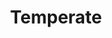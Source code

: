 ---
layout: project
title:  "Temperate"
seo_description: "Branding, UX/UI design, front-end development, and marketing design for a climate change decision-support SaaS product."
casestudy: true
featured-image: "azavea-temperate/temperate_hero.png"
featured-alt: "Screenshot of Temperate dashboard."
featured-bg: "#85c005"
featured-size: "cropped"
project-url: "https://temperate.io/"
excerpt: Branding, UX/UI, front-end, marketing.
hero:
    title: "Temperate"
    tagline: "A climate change companion"
    desc: |
        Temperate is a climate change decision-support tool developed as a part of an Small Business Innovation Research (SBIR) grant with the Department of Energy.
    image: "azavea-temperate/temperate_hero.png"
    image-alt: "Screenshot of Temperate dashboard."
    image-bg: "#85c005"
    image-size: "cropped"
    roles: "Branding, UX/UI design, Front-end development, Marketing website"
    organization: 
        name: Azavea
        url: "https://www.azavea.com/"
sections: 
    - type: "default"
      layout: "text-only"
      style: "highlight"
      title: "Background"
      desc: |
        When I started at Azavea, the company was a year into the two-year SBIR, and had created both a Climate API and the [Climate Lab.](https://climate.azavea.com/) The latter was aimed at making the API more accessible to the project’s target users: climate adaptation planners. 

        Our team conducted interviews with 27 practicioners. At this stage, we were asking open-ended questions in order to better understand the daily duties of our potential users, as well as any frustrations in their current workflows. Insights gleaned from these discussions led us to develop a tool that would do more than just present charts and data.
    - type: "default"
      layout: "text-visual"
      title: "Starting the branding process"
      desc: |
        Before touching a pencil, I researched tools already in the climate space. This allowed me to get a better sense of what would make Temperate stand apart from the already fairly crowded landscape of tools. I discovered a few key things: 

        - Unsurprisingly, color is dominated by blue and green.
        - Frequently the names of tools are fairly literal.  
        - Marketing efforts in the space tend to focus on data as opposed to user goals.
    - type: "default"
      layout: "text-only"
      style: "highlight"
      desc: |
        My findings from evaluating the existing landscape led me to develop a bright, energetic brand. We went with the name Temperate, inspired by geographically temperate climates. Temperate climates are those without extremes of temperature and precipitation (rain and snow), which made it a perfect analogy for the goal of climate practicioners to reduce the effects of our changing climate. 
    - type: "default"
      layout: "visual-text"
      desc: |
        Once we had our name, I designed a mascot (internally coined “Tempy”). The mark references the collie dog breed (most notably the border collie), which was bred as a herding dog. The concept was that Temperate acts as an adaptation planner’s best friend, as it herds information, data, and climate data all into one place. Visually, I played with making the mascot reference its name by using a thermometer for the nose.
      visual:
        type: "slider"
        slides:
            - image: "azavea-temperate/temperate_branding_01.jpg"
              image-alt: "Full color Temperate logo and tagline."
            - image: "azavea-temperate/temperate_branding_02.jpg"
              image-alt: "Black and white versions of the logo."
            - image: "azavea-temperate/temperate_branding_03.jpg"
              image-alt: "The Temperate color palette and custom names."
    - type: "default"
      layout: "visual-text"
      title: "Developing the interface"
      desc: |
        To match the brand’s energy, I designed the application to have a friendly and colorful interface. We hoped to make Temperate continue to stand out in this space by giving it a sleek but unintimidating look. The typeface being used throughout the application is Klim Foundry’s National.
      visual:
        type: "slider"
        slides:
            - image: "azavea-temperate/temperate_uielements_01.jpg"
              image-alt: ""
            - image: "azavea-temperate/temperate_uielements_02.jpg"
              image-alt: ""
            - image: "azavea-temperate/temperate_uielements_03.jpg"
              image-alt: ""
            - image: "azavea-temperate/temperate_uielements_04.jpg"
              image-alt: ""
    - type: "stacked"
      layout: "visual-text"
      style: "highlight"
      desc: |
        Finally, to assist with quick recognition of frequently dense terminology, I developed iconography to represent the various hazards, community systems, and types of policies that could appear in Temperate. 
      visual: 
        type: "image"
        image: "azavea-temperate/temperate_icons.jpg"
        image-alt: "Temperate custom iconography."
        caption: "Custom iconography throughout the application largely designed by extending the fantastic [Font Awesome](https://fontawesome.com/) icons."
---